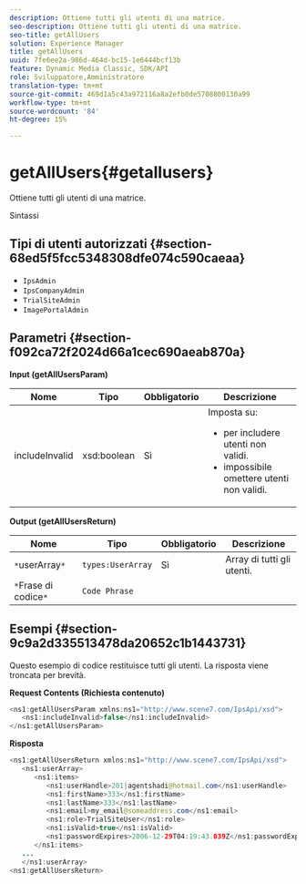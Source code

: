 ```yaml
---
description: Ottiene tutti gli utenti di una matrice.
seo-description: Ottiene tutti gli utenti di una matrice.
seo-title: getAllUsers
solution: Experience Manager
title: getAllUsers
uuid: 7fe6ee2a-986d-464d-bc15-1e6444bcf13b
feature: Dynamic Media Classic, SDK/API
role: Sviluppatore,Amministratore
translation-type: tm+mt
source-git-commit: 469d1a5c43a972116a8a2efb0de5708800130a99
workflow-type: tm+mt
source-wordcount: '84'
ht-degree: 15%

---
```



# getAllUsers{#getallusers}

Ottiene tutti gli utenti di una matrice.

Sintassi

## Tipi di utenti autorizzati {#section-68ed5f5fcc5348308dfe074c590caeaa}

* `IpsAdmin`
* `IpsCompanyAdmin`
* `TrialSiteAdmin`
* `ImagePortalAdmin`

## Parametri {#section-f092ca72f2024d66a1cec690aeab870a}

**Input (getAllUsersParam)**

<table id="table_1FE6DDADBD134E6D8BD4B52F1EAD2E85"> 
 <thead> 
  <tr> 
   <th colname="col1" class="entry"> Nome </th> 
   <th colname="col2" class="entry"> Tipo </th> 
   <th colname="col3" class="entry"> Obbligatorio </th> 
   <th colname="col4" class="entry"> Descrizione </th> 
  </tr> 
 </thead>
 <tbody> 
  <tr> 
   <td colname="col1"> <span class="codeph"> <span class="varname"> includeInvalid</span> </span> </td> 
   <td colname="col2"> <span class="codeph"> xsd:boolean</span> </td> 
   <td colname="col3"> Sì </td> 
   <td colname="col4">Imposta su: 
    <ul id="ul_FB9F59A8293B4CCA98E42EBF8412C77B"> 
     <li id="li_3C2E6C4D3478411FA1A34D5CBFFC8108"><span class="codeph"> </span> per includere utenti non validi. </li> 
     <li id="li_7FCA0DE4BE2248A690076FEC6854F5CE"><span class="codeph"> </span> impossibile omettere utenti non validi. </li> 
    </ul> </td> 
  </tr> 
 </tbody> 
</table>

**Output (getAllUsersReturn)**

| Nome | Tipo | Obbligatorio | Descrizione |
|---|---|---|---|
| `*`userArray`*` | `types:UserArray` | Sì | Array di tutti gli utenti. |
| `*`Frase di codice`*` | `Code Phrase` |  |  |

## Esempi {#section-9c9a2d335513478da20652c1b1443731}

Questo esempio di codice restituisce tutti gli utenti. La risposta viene troncata per brevità.

**Request Contents (Richiesta contenuto)**

```java
<ns1:getAllUsersParam xmlns:ns1="http://www.scene7.com/IpsApi/xsd">
   <ns1:includeInvalid>false</ns1:includeInvalid>
</ns1:getAllUsersParam>
```

**Risposta**

```java
<ns1:getAllUsersReturn xmlns:ns1="http://www.scene7.com/IpsApi/xsd">
   <ns1:userArray>
      <ns1:items>
         <ns1:userHandle>201|agentshadi@hotmail.com</ns1:userHandle>
         <ns1:firstName>333</ns1:firstName>
         <ns1:lastName>333</ns1:lastName>
         <ns1:email>my_email@someaddress.com</ns1:email>
         <ns1:role>TrialSiteUser</ns1:role>
         <ns1:isValid>true</ns1:isValid>
         <ns1:passwordExpires>2006-12-29T04:19:43.039Z</ns1:passwordExpires>
      </ns1:items>
   ...
   </ns1:userArray>
<ns1:getAllUsersReturn>
```

